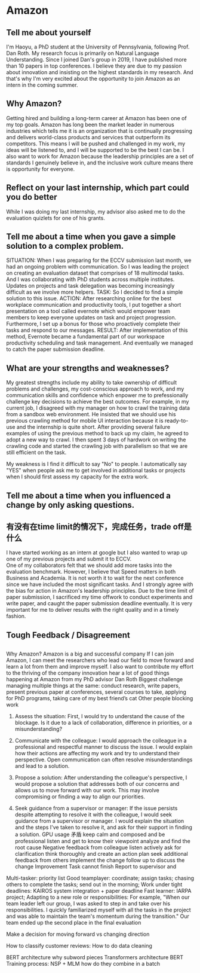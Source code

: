 # Amazon

## Tell me about yourself
I'm Haoyu, a PhD student at the University of Pennsylvania, following Prof. Dan Roth. 
My research focus is primarily on Natural Language Understanding.
Since I joined Dan's group in 2019, I have published more than 10 papers in top conferences.
I believe they are due to my passion about innovation and insisting on the highest standards in my research. 
And that's why I'm very excited about the opportunity to join Amazon as an intern in the coming summer.

## Why Amazon?
Getting hired and building a long-term career at Amazon has been one of my top goals.
Amazon has long been the market leader in numerous industries which tells me it is an organization that is continually progressing and delivers world-class products and services
that outperform its competitors.
This means I will be pushed and challenged in my work, my ideas will be listened to, and I will be supported to be the best I can be.
I also want to work for Amazon because the leadership principles are a set of standards I genuinely believe in, and the inclusive work culture means there is opportunity for everyone.

## Reflect on your last internship, which part could you do better
While I was doing my last internship, my advisor also asked me to do the evaluation quizlets for one of his grants. 

## Tell me about a time when you gave a simple solution to a complex problem.
SITUATION: When I was preparing for the ECCV submission last month, we had an ongoing problem with communication.
So I was leading the project on creating an evaluation dataset that comprises of 18 multimodal tasks. And I was collaborating with PhD students across multiple institutes.
Updates on projects and task delegation was becoming increasingly difficult as we involve more helpers.
TASK: So I decided to find a simple solution to this issue.
ACTION: After researching online for the best workplace communication and productivity tools, I put together a short presentation on a tool called evernote 
which would empower team members to keep everyone updates on task and project progression.
Furthermore, I set up a bonus for those who proactively complete their tasks and respond to our messages. 
RESULT: After implementation of this method, Evernote became a fundamental part of our workspace productivity scheduling and task management.
And eventually we managed to catch the paper submission deadline.

## What are your strengths and weaknesses?
My greatest strengths include my ability to take ownership of difficult problems and challenges, my cost-conscious approach to work, and my communication skills and confidence which enpower
me to prefessionally challenge key decisions to achieve the best outcomes.
For example, in my current job, I disagreed with my manager on how to crawl the training data from a sandbox web environment.
He insisted that we should use his previous crawling method for mobile UI interaction because it is ready-to-use and the internship is quite short.
After providing several failure examples of using the previous method to back up my claim, he agreed to adopt a new way to crawl.
I then spent 3 days of hardwork on writing the crawling code and started the crawling job with parallelism so that we are still efficient on the task.

My weakness is I find it difficult to say "No" to people. 
I automatically say "YES" when people ask me to get involved in additional tasks or projects when I should first assess my capacity for the extra work.

## Tell me about a time when you influenced a change by only asking questions.

## 有没有在time limit的情况下，完成任务，trade off是什么
I have started working as an intern at google but I also wanted to wrap up one of my previous projects and submit it to ECCV.  
One of my collaborators felt that we should add more tasks into the evaluation benchmark.
However, I believe that Speed matters in both Business and Academia. 
It is not worth it to wait for the next conference since we have included the most significant tasks. 
And I strongly agree with the bias for action in Amazon's leadership principles.
Due to the time limit of paper submission, I sacrificed my time offwork to conduct experiments and write paper, and caught the paper submission deadline eventually. 
It is very important for me to deliver results with the right quality and in a timely fashion.

## Tough Feedback / Disagreement

## 
Why Amazon?
Amazon is a big and successful company
If I can join Amazon, I can meet the researchers who lead our field to move forward and learn a lot from them and improve myself. I also want to contribute my effort to the thriving of the company
innovation
hear a lot of good things happening at Amazon from my PhD advisor Dan Roth 
Biggest challenge
managing multiple things at the same: conduct research, write papers, present previous paper at conferences, several courses to take, applying for PhD programs, taking care of my best friend’s cat
Other people blocking work
1. Assess the situation: First, I would try to understand the cause of the blockage. Is it due to a lack of collaboration, difference in priorities, or a misunderstanding?

2. Communicate with the colleague: I would approach the colleague in a professional and respectful manner to discuss the issue. I would explain how their actions are affecting my work and try to understand their perspective. Open communication can often resolve misunderstandings and lead to a solution.

3. Propose a solution: After understanding the colleague's perspective, I would propose a solution that addresses both of our concerns and allows us to move forward with our work. This may involve compromising or finding a way to align our priorities.

4. Seek guidance from a supervisor or manager: If the issue persists despite attempting to resolve it with the colleague, I would seek guidance from a supervisor or manager. I would explain the situation and the steps I've taken to resolve it, and ask for their support in finding a solution.
GPU usage 
矛盾
keep calm and composed and be professional
listen and get to know their viewpoint
analyze and find the root cause
Negative feedback from colleague
listen actively
ask for clarification
think thoroughly and create an action plan 
seek additional feedback from others
implement the change
follow up to discuss the change
Improvement
Task cannot finish
Report to supervisor and 


Multi-tasker: priority list 
Good teamplayer: coordinate; assign tasks; chasing others to complete the tasks; send out in the morning; 
Work under tight deadlines: KAIROS system integration + paper deadline 
Fast learner: IARPA project; Adapting to a new role or responsibilities: For example, "When our team leader left our group, I was asked to step in and take over his responsibilities. I quickly familiarized myself with all the tasks in the project and was able to maintain the team's momentum during the transition." Our team ended up the second place in the final evaluation





Make a decision for moving forward vs changing direction

How to classify customer reviews:
How to do data cleaning


BERT architecture why subword pieces
Transformers architecture
BERT Training process: NSP + MLM how do they combine in a batch 

